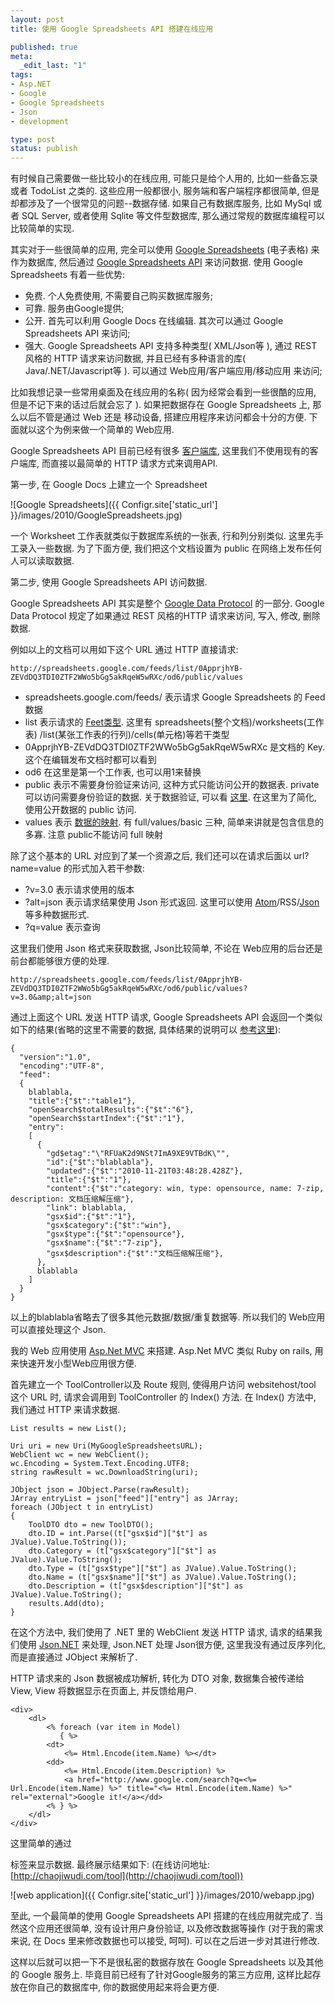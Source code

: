 ```yaml
---
layout: post
title: 使用 Google Spreadsheets API 搭建在线应用

published: true
meta:
  _edit_last: "1"
tags:
- Asp.NET
- Google
- Google Spreadsheets
- Json
- development

type: post
status: publish
---
```

有时候自己需要做一些比较小的在线应用, 可能只是给个人用的, 比如一些备忘录或者 TodoList 之类的. 这些应用一般都很小, 服务端和客户端程序都很简单, 但是却都涉及了一个很常见的问题--数据存储. 如果自己有数据库服务, 比如 MySql 或者 SQL Server, 或者使用 Sqlite 等文件型数据库, 那么通过常规的数据库编程可以比较简单的实现.

其实对于一些很简单的应用, 完全可以使用 [Google Spreadsheets](https://docs.google.com "oogle Docs") (电子表格) 来作为数据库, 然后通过 [Google Spreadsheets API](http://code.google.com/apis/spreadsheets/) 来访问数据. 使用 Google Spreadsheets 有着一些优势:

* 免费. 个人免费使用, 不需要自己购买数据库服务;
* 可靠. 服务由Google提供;
* 公开. 首先可以利用 Google Docs 在线编辑. 其次可以通过 Google Spreadsheets API 来访问;
* 强大. Google Spreadsheets API 支持多种类型( XML/Json等 ), 通过 REST 风格的 HTTP 请求来访问数据, 并且已经有多种语言的库( Java/.NET/Javascript等 ). 可以通过 Web应用/客户端应用/移动应用 来访问;

比如我想记录一些常用桌面及在线应用的名称( 因为经常会看到一些很酷的应用, 但是不记下来的话过后就会忘了 ). 如果把数据存在 Google Spreadsheets 上, 那么以后不管是通过 Web 还是 移动设备, 搭建应用程序来访问都会十分的方便. 下面就以这个为例来做一个简单的 Web应用.

<!--more-->
Google Spreadsheets API 目前已经有很多 [客户端库](http://code.google.com/apis/gdata/docs/client-libraries.html), 这里我们不使用现有的客户端库, 而直接以最简单的 HTTP 请求方式来调用API.

第一步, 在 Google Docs 上建立一个 Spreadsheet

![Google Spreadsheets]({{ Configr.site['static_url'] }}/images/2010/GoogleSpreadsheets.jpg)

一个 Worksheet 工作表就类似于数据库系统的一张表, 行和列分别类似. 这里先手工录入一些数据. 为了下面方便, 我们把这个文档设置为 public 在网络上发布任何人可以读取数据.

第二步, 使用 Google Spreadsheets API 访问数据.

Google Spreadsheets API 其实是整个 [Google Data Protocol](http://code.google.com/apis/gdata/) 的一部分. Google Data Protocol 规定了如果通过 REST 风格的HTTP 请求来访问, 写入, 修改, 删除数据.

例如以上的文档可以用如下这个 URL 通过 HTTP 直接请求:

    http://spreadsheets.google.com/feeds/list/0ApprjhYB-ZEVdDQ3TDI0ZTF2WWo5bGg5akRqeW5wRXc/od6/public/values

* spreadsheets.google.com/feeds/ 表示请求 Google Spreadsheets 的 Feed 数据
* list 表示请求的 [Feet类型](http://code.google.com/apis/spreadsheets/data/3.0/reference.html#Feeds). 这里有 spreadsheets(整个文档)/worksheets(工作表) /list(某张工作表的行列)/cells(单元格)等若干类型
* 0ApprjhYB-ZEVdDQ3TDI0ZTF2WWo5bGg5akRqeW5wRXc 是文档的 Key. 这个在编辑发布文档时都可以看到
* od6 在这里是第一个工作表, 也可以用1来替换
* public 表示不需要身份验证来访问, 这种方式只能访问公开的数据表. private 可以访问需要身份验证的数据. 关于数据验证, 可以看 [这里](http://code.google.com/apis/gdata/docs/auth/overview.html). 在这里为了简化, 使用公开数据的 public 访问.
* values 表示 [数据的映射](http://code.google.com/apis/spreadsheets/data/3.0/reference.html#Projection). 有 full/values/basic 三种, 简单来讲就是包含信息的多寡. 注意 public不能访问 full 映射

除了这个基本的 URL 对应到了某一个资源之后, 我们还可以在请求后面以 url?name=value 的形式加入若干参数:

* ?v=3.0 表示请求使用的版本
* ?alt=json 表示请求结果使用 Json 形式返回. 这里可以使用 [Atom](http://code.google.com/apis/gdata/docs/2.0/reference.html#DocumentFormat)/RSS/[Json](http://code.google.com/apis/gdata/docs/json.html) 等多种数据形式.
* ?q=value 表示查询

这里我们使用 Json 格式来获取数据, Json比较简单, 不论在 Web应用的后台还是前台都能够很方便的处理.

    http://spreadsheets.google.com/feeds/list/0ApprjhYB-ZEVdDQ3TDI0ZTF2WWo5bGg5akRqeW5wRXc/od6/public/values?v=3.0&amp;alt=json

通过上面这个 URL 发送 HTTP 请求, Google Spreadsheets API 会返回一个类似如下的结果(省略的这里不需要的数据, 具体结果的说明可以 [参考这里](http://code.google.com/apis/gdata/docs/2.0/reference.html#ProtocolDetails)):

    {
      "version":"1.0",
      "encoding":"UTF-8",
      "feed":
      {
        blablabla,
        "title":{"$t":"table1"},
        "openSearch$totalResults":{"$t":"6"},
        "openSearch$startIndex":{"$t":"1"},
        "entry":
        [
          {
            "gd$etag":"\"RFUaK2d9NSt7ImA9XE9VTBdK\"",
            "id":{"$t":"blablabla"},
            "updated":{"$t":"2010-11-21T03:48:28.428Z"},
            "title":{"$t":"1"},
            "content":{"$t":"category: win, type: opensource, name: 7-zip, description: 文档压缩解压缩"},
            "link": blablabla,
            "gsx$id":{"$t":"1"},
            "gsx$category":{"$t":"win"},
            "gsx$type":{"$t":"opensource"},
            "gsx$name":{"$t":"7-zip"},
            "gsx$description":{"$t":"文档压缩解压缩"},
          },
          blablabla
        ]
      }
    }

以上的blablabla省略去了很多其他元数据/数据/重复数据等. 所以我们的 Web应用可以直接处理这个 Json.

我的 Web 应用使用 [Asp.Net MVC](http://www.asp.net/mvc) 来搭建. Asp.Net MVC 类似 Ruby on rails, 用来快速开发小型Web应用很方便.

首先建立一个 ToolController以及 Route 规则, 使得用户访问 websitehost/tool 这个 URL 时, 请求会调用到 ToolController 的 Index() 方法. 在 Index() 方法中, 我们通过 HTTP 来请求数据.

    List results = new List();

    Uri uri = new Uri(MyGoogleSpreadsheetsURL);
    WebClient wc = new WebClient();
    wc.Encoding = System.Text.Encoding.UTF8;
    string rawResult = wc.DownloadString(uri);

    JObject json = JObject.Parse(rawResult);
    JArray entryList = json["feed"]["entry"] as JArray;
    foreach (JObject t in entryList)
    {
        ToolDTO dto = new ToolDTO();
        dto.ID = int.Parse((t["gsx$id"]["$t"] as JValue).Value.ToString());
        dto.Category = (t["gsx$category"]["$t"] as JValue).Value.ToString();
        dto.Type = (t["gsx$type"]["$t"] as JValue).Value.ToString();
        dto.Name = (t["gsx$name"]["$t"] as JValue).Value.ToString();
        dto.Description = (t["gsx$description"]["$t"] as JValue).Value.ToString();
        results.Add(dto);
    }

在这个方法中, 我们使用了 .NET 里的 WebClient 发送 HTTP 请求, 请求的结果我们使用 [Json.NET](http://james.newtonking.com/pages/json-net.aspx) 来处理, Json.NET 处理 Json很方便, 这里我没有通过反序列化, 而是直接通过 JObject 来解析了.

HTTP 请求来的 Json 数据被成功解析, 转化为 DTO 对象, 数据集合被传递给 View, View 将数据显示在页面上, 并反馈给用户.

    <div>
        <dl>
            <% foreach (var item in Model)
               { %>
            <dt>
                <%= Html.Encode(item.Name) %></dt>
            <dd>
                <%= Html.Encode(item.Description) %>
                <a href="http://www.google.com/search?q=<%= Url.Encode(item.Name) %>" title="<%= Html.Encode(item.Name) %>" rel="external">Google it!</a></dd>
            <% } %>
        </dl>
    </div>

这里简单的通过 <dl> 标签来显示数据. 最终展示结果如下: (在线访问地址: [http://chaojiwudi.com/tool](http://chaojiwudi.com/tool))

![web application]({{ Configr.site['static_url'] }}/images/2010/webapp.jpg)

至此, 一个最简单的使用 Google Spreadsheets API 搭建的在线应用就完成了. 当然这个应用还很简单, 没有设计用户身份验证, 以及修改数据等操作 (对于我的需求来说, 在 Docs 里来修改数据也可以接受, 呵呵). 可以在之后进一步对其进行修改.

这样以后就可以把一下不是很私密的数据存放在 Google Spreadsheets 以及其他的 Google 服务上. 毕竟目前已经有了针对Google服务的第三方应用, 这样比起存放在你自己的数据库中, 你的数据使用起来将会更方便.
